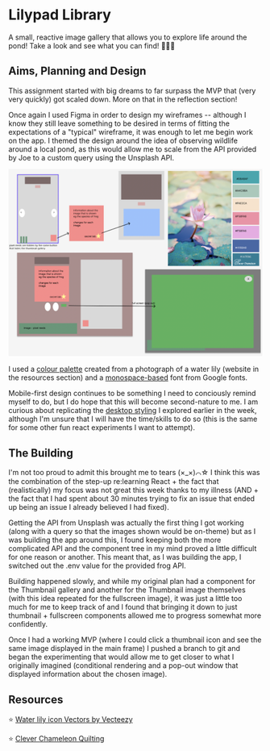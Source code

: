 # Lilypad Library

A small, reactive image gallery that allows you to explore life around the pond! Take a look and see what you can find! 🐸🦎🌾

## Aims, Planning and Design

This assignment started with big dreams to far surpass the MVP that (very very quickly) got scaled down. More on that in the reflection section!

Once again I used Figma in order to design my wireframes -- although I know they still leave something to be desired in terms of fitting the expectations of a "typical" wireframe, it was enough to let me begin work on the app. I themed the design around the idea of observing wildlife around a local pond, as this would allow me to scale from the API provided by Joe to a custom query using the Unsplash API.

![screenshot of wireframes created on Figma](public/Figma_screenshot.png)

I used a <a href="https://i0.wp.com/cleverchameleon.com.au/wp-content/uploads/2017/05/lily-pad-glow2.png?w=1050&ssl=1">colour palette</a> created from a photograph of a water lily (website in the resources section) and a <a href="https://fonts.google.com/specimen/Manrope">monospace-based</a> font from Google fonts.

Mobile-first design continues to be something I need to conciously remind myself to do, but I do hope that this will become second-nature to me. I am curious about replicating the <a href="https://jp.marugame.com/menu/tomatamacurry/">desktop styling</a> I explored earlier in the week, although I'm unsure that I will have the time/skills to do so (this is the same for some other fun react experiments I want to attempt).

## The Building

I'm not too proud to admit this brought me to tears (×_×)⌒☆ I think this was the combination of the step-up re:learning React + the fact that (realistically) my focus was not great this week thanks to my illness (AND + the fact that I had spent about 30 minutes trying to fix an issue that ended up being an issue I already believed I had fixed).

Getting the API from Unsplash was actually the first thing I got working (along with a query so that the images shown would be on-theme) but as I was building the app around this, I found keeping both the more complicated API and the component tree in my mind proved a little difficult for one reason or another. This meant that, as I was building the app, I switched out the .env value for the provided frog API.

Building happened slowly, and while my original plan had a component for the Thumbnail gallery and another for the Thumbnail image themselves (with this idea repeated for the fullscreen image), it was just a little too much for me to keep track of and I found that bringing it down to just thumbnail + fullscreen components allowed me to progress somewhat more confidently.

Once I had a working MVP (where I could click a thumbnail icon and see the same image displayed in the main frame) I pushed a branch to git and began the experimenting that would allow me to get closer to what I originally imagined (conditional rendering and a pop-out window that displayed information about the chosen image).

## Resources

⭐️ <a href="https://www.vecteezy.com/vector-art/54977270-water-lily-icon">Water lily icon Vectors by Vecteezy</a>

⭐️ <a href="https://cleverchameleon.com.au/">Clever Chameleon Quilting</a>
